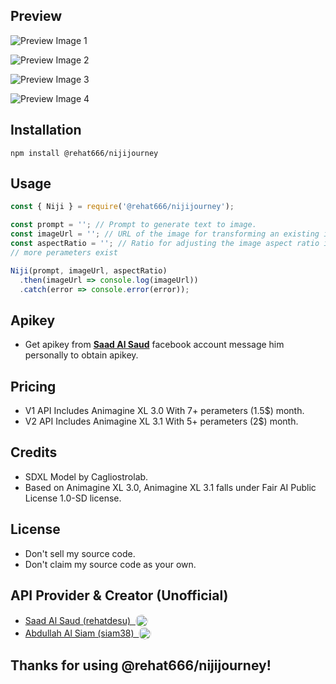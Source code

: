 ## Preview

![Preview Image 1](./images/image_1.png)

![Preview Image 2](./images/image_2.png)

![Preview Image 3](./images/image_3.png)

![Preview Image 4](./images/image_4.png)


## Installation

```
npm install @rehat666/nijijourney
```
## Usage

```javascript
const { Niji } = require('@rehat666/nijijourney');

const prompt = ''; // Prompt to generate text to image.
const imageUrl = ''; // URL of the image for transforming an existing image with prompt.
const aspectRatio = ''; // Ratio for adjusting the image aspect ratio in text to image not recommended for transforming existing images.
// more perameters exist

Niji(prompt, imageUrl, aspectRatio)
  .then(imageUrl => console.log(imageUrl))
  .catch(error => console.error(error));
```

## Apikey
- Get apikey from **[Saad Al Saud](https://facebook.com/rehatdesu)** facebook account message him personally to obtain apikey.


## Pricing

- V1 API Includes Animagine XL 3.0 With 7+ perameters (1.5$) month.
- V2 API Includes Animagine XL 3.1 With 5+ perameters (2$) month.

## Credits
- SDXL Model by Cagliostrolab.
- Based on Animagine XL 3.0, Animagine XL 3.1 falls under Fair AI Public License 1.0-SD license.

## License
- Don't sell my source code.
- Don't claim my source code as your own.

## API Provider & Creator (Unofficial)
- <div style="display: flex; align-items: center;"><a href="https://github.com/Ohio03">Saad Al Saud (rehatdesu)&nbsp;&nbsp;</a> <img src="https://github.com/rehatdesu.png" width="20" height="20" style="border-radius:50%; margin-top: px;" alt="Ohio03"></div>
- <div style="display: flex; align-items: center;"><a href="https://github.com/siam38">Abdullah Al Siam (siam38)&nbsp;&nbsp;</a> <img src="https://github.com/siam38.png" width="20" height="20" style="border-radius:50%; margin-top: px;" alt="siam38"></div>

## Thanks for using @rehat666/nijijourney!
